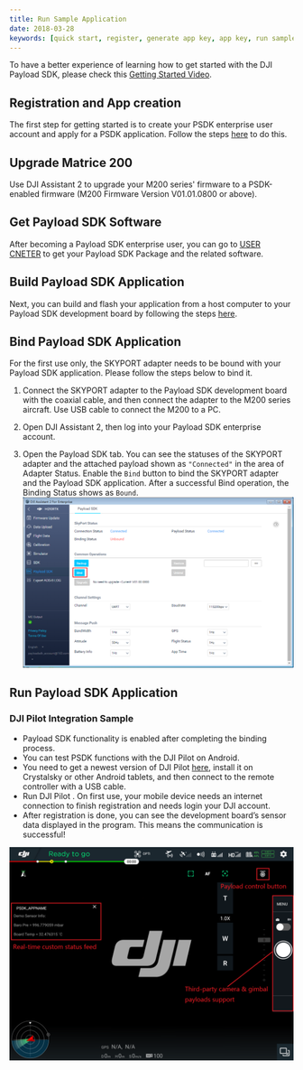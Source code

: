 ```yaml
---
title: Run Sample Application
date: 2018-03-28
keywords: [quick start, register, generate app key, app key, run sample code, run sample application, bind, sample]
---
```


To have a better experience of learning how to get started with the DJI Payload SDK, please check this  <a href="https://www.skypixel.com/videos/dji-payload-sdk-how-to-use-payload-sdk-and-run-a-sample-application" target="_blank">Getting Started Video</a>.


## Registration and App creation

The first step for getting started is to create your PSDK enterprise user account and apply for a PSDK application. Follow the steps [here](https://developer.dji.com/payload-sdk/apply) to do this.


## Upgrade Matrice 200
Use DJI Assistant 2 to upgrade your M200 series' firmware to a PSDK-enabled firmware (M200 Firmware Version V01.01.0800 or above). 

## Get Payload SDK Software
After becoming a Payload SDK enterprise user, you can go to [USER CNETER](https://developer.dji.com/user/apps/#all) to get your Payload SDK Package and the related software.

## Build Payload SDK Application

Next, you can build and flash your application from a host computer to your Payload SDK development board by following the steps [here](../development-workflow/build-application.html).

## Bind Payload SDK Application
For the first use only, the SKYPORT adapter needs to be bound with your Payload SDK application. Please follow the steps below to bind it.

1. Connect the SKYPORT adapter to the Payload SDK development board with the coaxial cable, and then connect the adapter to the M200 series aircraft. Use USB cable to connect the M200 to a PC.

2. Open DJI Assistant 2, then log into your Payload SDK enterprise account.

3. Open the Payload SDK tab. You can see the statuses of the SKYPORT adapter and the attached payload shown as `"Connected"` in the area of Adapter Status. Enable the `Bind` button to bind the SKYPORT adapter and the Payload SDK application. After a successful Bind operation, the Binding Status shows as `Bound`.
![](../images/quick-start/assistant_blind.png)

## Run Payload SDK Application

### DJI Pilot Integration Sample

- Payload SDK functionality is enabled after completing the binding process. 
- You can test PSDK functions with the DJI Pilot on Android. 
- You need to get a newest version of DJI Pilot [here](http://dl.djicdn.com/djipilot-official.apk), install it on Crystalsky or other Android tablets, and then connect to the remote controller with a USB cable.  
- Run DJI Pilot . On first use, your mobile device needs an internet connection to finish registration and needs login your DJI account. 
- After registration is done, you can see the development board’s sensor data displayed in the program. This means the communication is successful!

![](../images/introduction/psdk_introduction/pilot_main.png)
